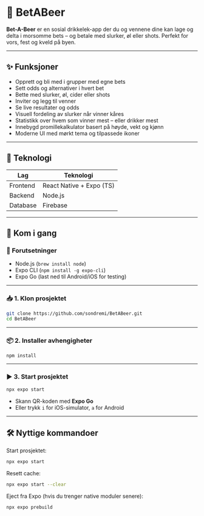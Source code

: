# 🍻 BetABeer

**Bet-A-Beer** er en sosial drikkelek-app der du og vennene dine kan lage og delta i morsomme bets – og betale med slurker, øl eller shots. Perfekt for vors, fest og kveld på byen.

---

## ✨ Funksjoner

- Opprett og bli med i grupper med egne bets
- Sett odds og alternativer i hvert bet
- Bette med slurker, øl, cider eller shots
- Inviter og legg til venner
- Se live resultater og odds
- Visuell fordeling av slurker når vinner kåres
- Statistikk over hvem som vinner mest – eller drikker mest
- Innebygd promillekalkulator basert på høyde, vekt og kjønn
- Moderne UI med mørkt tema og tilpassede ikoner


---

## 🧱 Teknologi

| Lag      | Teknologi                  |
| -------- | -------------------------- |
| Frontend | React Native + Expo (TS)   |
| Backend  | Node.js                    |
| Database | Firebase                   |

---

## 🚀 Kom i gang

### 🧰 Forutsetninger

- Node.js (`brew install node`)
- Expo CLI (`npm install -g expo-cli`)
- Expo Go (last ned til Android/iOS for testing)

---

### 📥 1. Klon prosjektet

```bash
git clone https://github.com/sondremi/BetABeer.git
cd BetABeer
```

---

### 📦 2. Installer avhengigheter

```bash
npm install
```

---

### ▶️ 3. Start prosjektet

```bash
npx expo start
```

- Skann QR-koden med **Expo Go**
- Eller trykk `i` for iOS-simulator, `a` for Android

---

## 🛠 Nyttige kommandoer

Start prosjektet:

```bash
npx expo start
```

Resett cache:

```bash
npx expo start --clear
```

Eject fra Expo (hvis du trenger native moduler senere):

```bash
npx expo prebuild
```

